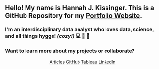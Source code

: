 ## Hello! My name is Hannah J. Kissinger. This is a GitHub Repository for my <a href="https://hjkissinger.github.io/">Portfolio Website</a>.

### I'm an interdisciplinary data analyst who loves data, science, and all things hygge! *(cozy!)* :computer: :dna: :yarn:

### Want to learn more about my projects or collaborate?





<center><a href="https://hjkissinger.github.io/articles/" class="btn btn--inverse .btn--x-large">Articles</a>
<a href="https://github.com/hjkissinger/" class="btn btn--inverse .btn--x-large" >GitHub</a>
<a href="https://public.tableau.com/app/profile/hannah.kissinger6750" class="btn btn--inverse .btn--x-large">Tableau</a>
<a href="https://www.linkedin.com/in/hannah-j-kissinger-854403116/" class="btn btn--inverse .btn--x-large">LinkedIn</a></center>
